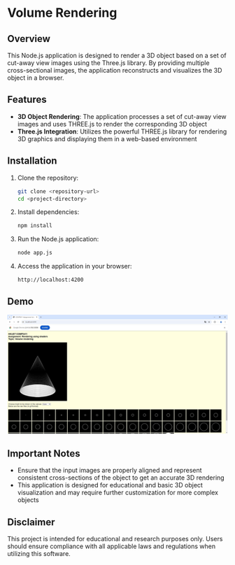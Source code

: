 # Volume Rendering

## Overview

This Node.js application is designed to render a 3D object based on a set of cut-away view images using the Three.js library. By providing multiple cross-sectional images, the application reconstructs and visualizes the 3D object in a browser.

## Features

- **3D Object Rendering**: The application processes a set of cut-away view images and uses THREE.js to render the corresponding 3D object
- **Three.js Integration**: Utilizes the powerful THREE.js library for rendering 3D graphics and displaying them in a web-based environment

## Installation

1. Clone the repository:

   ```bash
   git clone <repository-url>
   cd <project-directory>
   ```

2. Install dependencies:

   ```bash
   npm install
   ```

3. Run the Node.js application:

   ```bash
   node app.js
   ```

4. Access the application in your browser:

   ```bash
   http://localhost:4200
   ```

## Demo

![screenshot1.jpg](screenshot1.jpg)

## Important Notes

- Ensure that the input images are properly aligned and represent consistent cross-sections of the object to get an accurate 3D rendering
- This application is designed for educational and basic 3D object visualization and may require further customization for more complex objects

## Disclaimer

This project is intended for educational and research purposes only. Users should ensure compliance with all applicable laws and regulations when utilizing this software.
